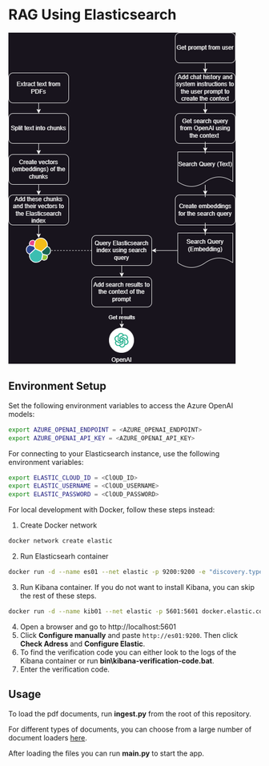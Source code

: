 # RAG Using Elasticsearch
![RAG flow with Elasticsearch](/elastic_search/images/Elasticsearch%20RAG%20flow.drawio.png)
## Environment Setup

Set the following environment variables to access the Azure OpenAI models:
```bash
export AZURE_OPENAI_ENDPOINT = <AZURE_OPENAI_ENDPOINT>
export AZURE_OPENAI_API_KEY = <AZURE_OPENAI_API_KEY>
```

For connecting to your Elasticsearch instance, use the following environment variables:
```bash
export ELASTIC_CLOUD_ID = <ClOUD_ID>
export ELASTIC_USERNAME = <ClOUD_USERNAME>
export ELASTIC_PASSWORD = <ClOUD_PASSWORD>
```

For local development with Docker, follow these steps instead:
1. Create Docker network
```bash
docker network create elastic 
```
2. Run Elasticsearh container
```bash
docker run -d --name es01 --net elastic -p 9200:9200 -e "discovery.type=single-node" -e "xpack.security.enabled=false" -e "xpack.security.http.ssl.enabled=false" -m 1GB docker.elastic.co/elasticsearch/elasticsearch:8.11.3
```
3. Run Kibana container. If you do not want to install Kibana, you can skip the rest of these steps.
```bash
docker run -d --name kib01 --net elastic -p 5601:5601 docker.elastic.co/kibana/kibana:8.11.3
```
4. Open a browser and go to http://localhost:5601
5. Click **Configure manually** and paste `http://es01:9200`. Then click **Check Adress** and **Configure Elastic**.
6. To find the verification code you can either look to the logs of the Kibana container or run **bin\kibana-verification-code.bat**.
7. Enter the verification code.

## Usage

To load the pdf documents, run **ingest.py** from the root of this repository.

For different types of documents, you can choose from a large number of document loaders [here](https://python.langchain.com/docs/integrations/document_loaders).

After loading the files you can run **main.py** to start the app.
